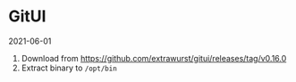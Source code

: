 # GitUI

2021-06-01

1. Download from https://github.com/extrawurst/gitui/releases/tag/v0.16.0
2. Extract binary to `/opt/bin`
